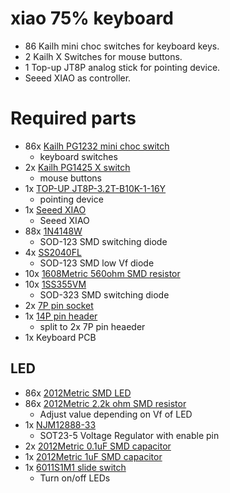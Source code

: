# xiao 75% keyboard

* 86 Kailh mini choc switches for keyboard keys.
* 2 Kailh X Switches for mouse buttons.
* 1 Top-up JT8P analog stick for pointing device.
* Seeed XIAO as controller.

# Required parts

* 86x [Kailh PG1232 mini choc switch](https://www.aliexpress.com/item/4000277394324.html)
  * keyboard switches
* 2x [Kailh PG1425 X switch](https://www.aliexpress.com/item/32985602923.html)
  * mouse buttons
* 1x [TOP-UP JT8P-3.2T-B10K-1-16Y](https://akizukidenshi.com/catalog/g/gP-04048)
  * pointing device
* 1x [Seeed XIAO](https://akizukidenshi.com/catalog/g/gM-15178)
  * Seeed XIAO
* 88x [1N4148W](https://akizukidenshi.com/catalog/g/gI-07084)
  * SOD-123 SMD switching diode
* 4x [SS2040FL](https://akizukidenshi.com/catalog/g/gI-02073)
  * SOD-123 SMD low Vf diode
* 10x [1608Metric 560ohm SMD resistor](https://www.sengoku.co.jp/mod/sgk_cart/detail.php?code=EEHD-57GE)
* 10x [1SS355VM](https://akizukidenshi.com/catalog/g/gI-05866)
  * SOD-323 SMD switching diode
* 2x [7P pin socket](https://akizukidenshi.com/catalog/g/gP-01014)
* 1x [14P pin header](https://akizukidenshi.com/catalog/g/gC-04397)
  * split to 2x 7P pin heaeder
* 1x Keyboard PCB

## LED
* 86x [2012Metric SMD LED](https://akizukidenshi.com/catalog/g/gI-06422)
* 86x [2012Metric 2.2k ohm SMD resistor](https://www.sengoku.co.jp/mod/sgk_cart/detail.php?code=EEHD-57C4)
  * Adjust value depending on Vf of LED
* 1x [NJM12888-33](https://akizukidenshi.com/catalog/g/gI-10675)
  * SOT23-5 Voltage Regulator with enable pin
* 2x [2012Metric 0.1uF SMD capacitor](https://akizukidenshi.com/catalog/g/gP-00349)
* 1x [2012Metric 1uF SMD capacitor](https://akizukidenshi.com/catalog/g/gP-09174)
* 1x [6011S1M1 slide switch](https://akizukidenshi.com/catalog/g/gP-15365)
  * Turn on/off LEDs
